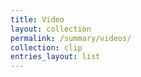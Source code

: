 ```yaml
---
title: Video
layout: collection
permalink: /summary/videos/
collection: clip
entries_layout: list
---
```

